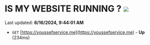 # IS MY WEBSITE RUNNING ? [![](https://img.shields.io/static/v1?label=Sponsor&message=%E2%9D%A4&logo=GitHub&color=%23fe8e86)](https://github.com/sponsors/Youssef-Lehmam)

Last updated: **6/16/2024, 9:44:01 AM**

- `GET` [https://youssefservice.me](https://youssefservice.me) - **Up** (234ms)
